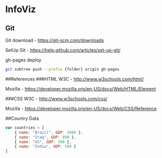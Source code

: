 # InfoViz
## Git
Git download - https://git-scm.com/downloads

SetUp Git - https://help.github.com/articles/set-up-git/

gh-pages deploy 
```sh
git subtree push --prefix {folder} origin gh-pages
```
##References
###HTML
W3C - http://www.w3schools.com/html/

Mozilla - https://developer.mozilla.org/en-US/docs/Web/HTML/Element

###CSS
W3C - http://www.w3schools.com/css/

Mozilla - https://developer.mozilla.org/en-US/docs/Web/CSS/Reference

##Country Data
```javascript
var countries = [
    { name: "Brazil", GDP: 1000 },
    { name: "Iraq", GDP: 890 },
    { name: "US", GDP: 300 },
    { name: "India", GDP: 500 }
]
```
